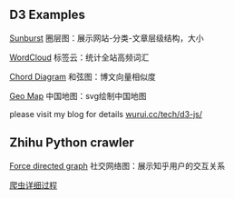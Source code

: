 ## D3 Examples

[Sunburst](http://wurui.cc/sunburst/) 圈层图：展示网站-分类-文章层级结构，大小

[WordCloud](http://wurui.cc/word-cloud/) 标签云：统计全站高频词汇

[Chord Diagram](http://wurui.cc/chord/) 和弦图：博文向量相似度

[Geo Map](http://wurui.cc/travel-china/) 中国地图：svg绘制中国地图

please visit my blog for details [wurui.cc/tech/d3-js/](http://wurui.cc/tech/d3-js/)

## Zhihu Python crawler

[Force directed graph](http://wurui.cc/zhihu/) 社交网络图：展示知乎用户的交互关系

[爬虫详细过程](http://wurui.cc/tech/zhihu-python-crawler/)